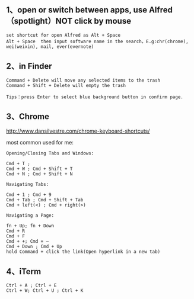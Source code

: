 ## 1、open or switch between apps, use Alfred（spotlight）NOT click by mouse

```
set shortcut for open Alfred as Alt + Space
Alt + Space  then input software name in the search，E.g:chr(chrome), wei(weixin), mail, ever(evernote)
```


## 2、in Finder

```
Command + Delete will move any selected items to the trash
Command + Shift + Delete will empty the trash

Tips：press Enter to select blue background button in confirm page.
```


## 3、Chrome

http://www.dansilvestre.com/chrome-keyboard-shortcuts/

most common used for me:

```
Opening/Closing Tabs and Windows:

Cmd + T ;
Cmd + W ; Cmd + Shift + T
Cmd + N ; Cmd + Shift + N
```

```
Navigating Tabs:

Cmd + 1 ; Cmd + 9
Cmd + Tab ; Cmd + Shift + Tab
Cmd + left(<) ; Cmd + right(>)
```


```
Navigating a Page:

fn + Up; fn + Down
Cmd + R
Cmd + F
Cmd + +; Cmd + —
Cmd + Down ; Cmd + Up
hold Command + click the link(Open hyperlink in a new tab)
```


## 4、iTerm

```
Ctrl + A ; Ctrl + E
Ctrl + W; Ctrl + U ; Ctrl + K
```
